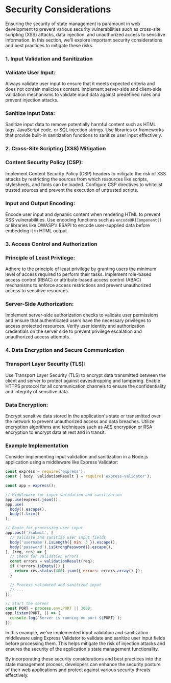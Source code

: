 # Security Considerations

Ensuring the security of state management is paramount in web development to prevent various security vulnerabilities such as cross-site scripting (XSS) attacks, data injection, and unauthorized access to sensitive information. In this section, we'll explore important security considerations and best practices to mitigate these risks.

### 1. Input Validation and Sanitization

### Validate User Input:

Always validate user input to ensure that it meets expected criteria and does not contain malicious content. Implement server-side and client-side validation mechanisms to validate input data against predefined rules and prevent injection attacks.

### Sanitize Input Data:

Sanitize input data to remove potentially harmful content such as HTML tags, JavaScript code, or SQL injection strings. Use libraries or frameworks that provide built-in sanitization functions to sanitize user input effectively.

### 2. Cross-Site Scripting (XSS) Mitigation

### Content Security Policy (CSP):

Implement Content Security Policy (CSP) headers to mitigate the risk of XSS attacks by restricting the sources from which resources like scripts, stylesheets, and fonts can be loaded. Configure CSP directives to whitelist trusted sources and prevent the execution of untrusted scripts.

### Input and Output Encoding:

Encode user input and dynamic content when rendering HTML to prevent XSS vulnerabilities. Use encoding functions such as `encodeURIComponent()` or libraries like OWASP's ESAPI to encode user-supplied data before embedding it in HTML output.

### 3. Access Control and Authorization

### Principle of Least Privilege:

Adhere to the principle of least privilege by granting users the minimum level of access required to perform their tasks. Implement role-based access control (RBAC) or attribute-based access control (ABAC) mechanisms to enforce access restrictions and prevent unauthorized access to sensitive resources.

### Server-Side Authorization:

Implement server-side authorization checks to validate user permissions and ensure that authenticated users have the necessary privileges to access protected resources. Verify user identity and authorization credentials on the server side to prevent privilege escalation and unauthorized access attempts.

### 4. Data Encryption and Secure Communication

### Transport Layer Security (TLS):

Use Transport Layer Security (TLS) to encrypt data transmitted between the client and server to protect against eavesdropping and tampering. Enable HTTPS protocol for all communication channels to ensure the confidentiality and integrity of sensitive data.

### Data Encryption:

Encrypt sensitive data stored in the application's state or transmitted over the network to prevent unauthorized access and data breaches. Utilize encryption algorithms and techniques such as AES encryption or RSA encryption to encrypt data at rest and in transit.

### Example Implementation

Consider implementing input validation and sanitization in a Node.js application using a middleware like Express Validator:

```jsx
const express = require('express');
const { body, validationResult } = require('express-validator');

const app = express();

// Middleware for input validation and sanitization
app.use(express.json());
app.use(
  body().escape(),
  body().trim()
);

// Route for processing user input
app.post('/submit', [
  // Validate and sanitize user input fields
  body('username').isLength({ min: 3 }).escape(),
  body('password').isStrongPassword().escape(),
], (req, res) => {
  // Check for validation errors
  const errors = validationResult(req);
  if (!errors.isEmpty()) {
    return res.status(400).json({ errors: errors.array() });
  }

  // Process validated and sanitized input
  // ...
});

// Start the server
const PORT = process.env.PORT || 3000;
app.listen(PORT, () => {
  console.log(`Server is running on port ${PORT}`);
});

```

In this example, we've implemented input validation and sanitization middleware using Express Validator to validate and sanitize user input fields before processing them. This helps mitigate the risk of injection attacks and ensures the security of the application's state management functionality.

By incorporating these security considerations and best practices into the state management process, developers can enhance the security posture of their web applications and protect against various security threats effectively.
